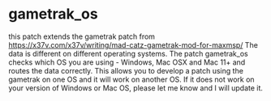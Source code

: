# gametrak_os
this patch extends the gametrak patch from https://x37v.com/x37v/writing/mad-catz-gametrak-mod-for-maxmsp/
The data is different on different operating systems. The patch gametrak_os checks which OS you are using - Windows, Mac OSX and Mac 11+ and routes the data correctly. This allows you to develop a patch using the gametrak on one OS and it will work on another OS. If it does not work on your version of Windows or Mac OS, please let me know and I will update it.

